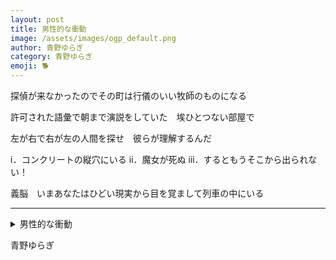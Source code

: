 ```yaml
---
layout: post
title: 男性的な衝動
image: /assets/images/ogp_default.png
author: 青野ゆらぎ
category: 青野ゆらぎ
emoji: 🐕
---
```


<div class="tanka-area"><div class="tanka">
<p>探偵が来なかったのでその町は行儀のいい牧師のものになる</p>
<p>許可された語彙で朝まで演説をしていた　埃ひとつない部屋で</p>
<p>左が右で右が左の人間を探せ　彼らが理解するんだ</p>
<p>ⅰ．コンクリートの縦穴にいる ⅱ．魔女が死ぬ ⅲ．するともうそこから出られない！</p>
<p>義脳　いまあなたはひどい現実から目を覚まして列車の中にいる</p></div></div>

---

<details><summary>男性的な衝動</summary>
探偵が来なかったのでその町は行儀のいい牧師のものになる<br />
許可された語彙で朝まで演説をしていた　埃ひとつない部屋で<br />
左が右で右が左の人間を探せ　彼らが理解するんだ<br />
ⅰ．コンクリートの縦穴にいる ⅱ．魔女が死ぬ ⅲ．するともうそこから出られない！<br />
義脳　いまあなたはひどい現実から目を覚まして列車の中にいる<br />
<br />
</details>

青野ゆらぎ

